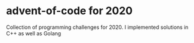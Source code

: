 # advent-of-code for 2020

Collection of programming challenges for 2020. I implemented solutions in C++ as well as Golang
